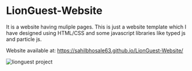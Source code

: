 # LionGuest-Website
It is a website having muliple pages. This is just a website template which I have designed using HTML/CSS and some javascript libraries like typed js and particle js.

Website available at: https://sahilbhosale63.github.io/LionGuest-Website/

![lionguest project](https://user-images.githubusercontent.com/21124445/40313801-3c6f10aa-5d34-11e8-86cd-b30755ff36fc.gif)
